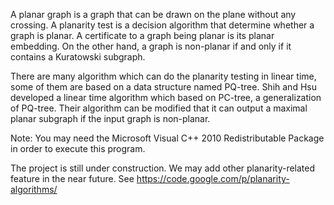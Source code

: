 A planar graph is a graph that can be drawn on the plane without any crossing. A planarity test is a decision algorithm that determine whether a graph is planar. A certificate to a graph being planar is its planar embedding. On the other hand, a graph is non-planar if and only if it contains a Kuratowski subgraph.

There are many algorithm which can do the planarity testing in linear time, some of them are based on a data structure named PQ-tree. Shih and Hsu developed a linear time algorithm which based on PC-tree, a generalization of PQ-tree. Their algorithm can be modified that it can output a maximal planar subgraph if the input graph is non-planar.

Note: You may need the Microsoft Visual C++ 2010 Redistributable Package in order to execute this program.

The project is still under construction. We may add other planarity-related feature in the near future. See https://code.google.com/p/planarity-algorithms/